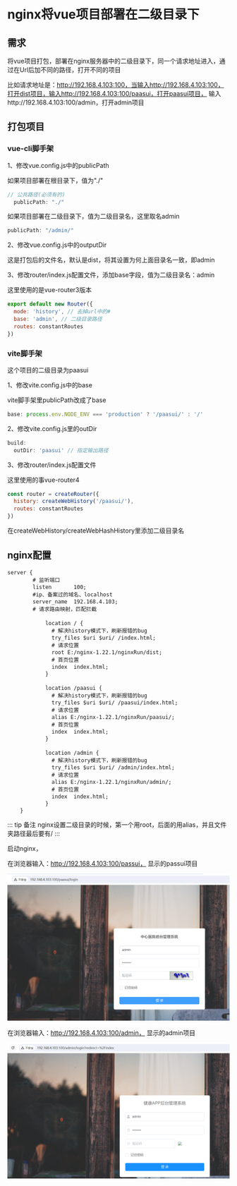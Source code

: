 # nginx将vue项目部署在二级目录下

## 需求

将vue项目打包，部署在nginx服务器中的二级目录下，同一个请求地址进入，通过在Url后加不同的路径，打开不同的项目

比如请求地址是：http://192.168.4.103:100，当输入http://192.168.4.103:100，打开dist项目，输入http://192.168.4.103:100/paasui，打开paasui项目，
输入http://192.168.4.103:100/admin，打开admin项目

## 打包项目

### vue-cli脚手架

1、修改vue.config.js中的publicPath

如果项目部署在根目录下，值为"./"

```js
// 公共路径(必须有的)
  publicPath: "./"
```

如果项目部署在二级目录下，值为二级目录名，这里取名admin

```js
publicPath: "/admin/"
```

2、修改vue.config.js中的outputDir

这是打包后的文件名，默认是dist，将其设置为何上面目录名一致，即admin

3、修改router/index.js配置文件，添加base字段，值为二级目录名：admin

这里使用的是vue-router3版本

```js
export default new Router({
  mode: 'history', // 去掉url中的#
  base: 'admin', // 二级目录路径
  routes: constantRoutes
})
```

### vite脚手架

这个项目的二级目录为paasui

1、修改vite.config.js中的base

vite脚手架里publicPath改成了base

```js
base: process.env.NODE_ENV === 'production' ? '/paasui/' : '/'
```

2、修改vite.config.js里的outDir

```js
build:
  outDir: 'paasui' // 指定输出路径
```

3、修改router/index.js配置文件

这里使用的事vue-router4

```js
const router = createRouter({
  history: createWebHistory('/paasui/'),
  routes: constantRoutes
})
```

在createWebHistory/createWebHashHistory里添加二级目录名

## nginx配置

```
server {
        # 监听端口
        listen       100;
        #ip、备案过的域名、localhost
        server_name  192.168.4.103;
        # 请求路由映射，匹配拦截

            location / {
              # 解决history模式下，刷新报错的bug
              try_files $uri $uri/ /index.html;
              # 请求位置
              root E:/nginx-1.22.1/nginxRun/dist;
              # 首页位置
              index  index.html;
            }

            location /paasui {
              # 解决history模式下，刷新报错的bug
              try_files $uri $uri/ /paasui/index.html;
              # 请求位置
              alias E:/nginx-1.22.1/nginxRun/paasui/;
              # 首页位置
              index  index.html;
            }

            location /admin {
              # 解决history模式下，刷新报错的bug
              try_files $uri $uri/ /admin/index.html;
              # 请求位置
              alias E:/nginx-1.22.1/nginxRun/admin/;
              # 首页位置
              index  index.html;
            }
    }
```

::: tip 备注
nginx设置二级目录的时候，第一个用root，后面的用alias，并且文件夹路径最后要有/
:::

启动nginx，

在浏览器输入：http://192.168.4.103:100/passui， 显示的passui项目

![Image text](../public/vueNotes/32/01.png)

在浏览器输入：http://192.168.4.103:100/admin， 显示的admin项目

![Image text](../public/vueNotes/32/02.png)
